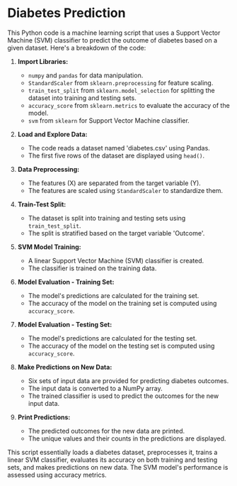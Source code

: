 # Diabetes Prediction

This Python code is a machine learning script that uses a Support Vector Machine (SVM) classifier to predict the outcome of diabetes based on a given dataset. Here's a breakdown of the code:

1. **Import Libraries:**
   - `numpy` and `pandas` for data manipulation.
   - `StandardScaler` from `sklearn.preprocessing` for feature scaling.
   - `train_test_split` from `sklearn.model_selection` for splitting the dataset into training and testing sets.
   - `accuracy_score` from `sklearn.metrics` to evaluate the accuracy of the model.
   - `svm` from `sklearn` for Support Vector Machine classifier.

2. **Load and Explore Data:**
   - The code reads a dataset named 'diabetes.csv' using Pandas.
   - The first five rows of the dataset are displayed using `head()`.

3. **Data Preprocessing:**
   - The features (X) are separated from the target variable (Y).
   - The features are scaled using `StandardScaler` to standardize them.

4. **Train-Test Split:**
   - The dataset is split into training and testing sets using `train_test_split`.
   - The split is stratified based on the target variable 'Outcome'.

5. **SVM Model Training:**
   - A linear Support Vector Machine (SVM) classifier is created.
   - The classifier is trained on the training data.

6. **Model Evaluation - Training Set:**
   - The model's predictions are calculated for the training set.
   - The accuracy of the model on the training set is computed using `accuracy_score`.

7. **Model Evaluation - Testing Set:**
   - The model's predictions are calculated for the testing set.
   - The accuracy of the model on the testing set is computed using `accuracy_score`.

8. **Make Predictions on New Data:**
   - Six sets of input data are provided for predicting diabetes outcomes.
   - The input data is converted to a NumPy array.
   - The trained classifier is used to predict the outcomes for the new input data.

9. **Print Predictions:**
   - The predicted outcomes for the new data are printed.
   - The unique values and their counts in the predictions are displayed.

This script essentially loads a diabetes dataset, preprocesses it, trains a linear SVM classifier, evaluates its accuracy on both training and testing sets, and makes predictions on new data. The SVM model's performance is assessed using accuracy metrics.
